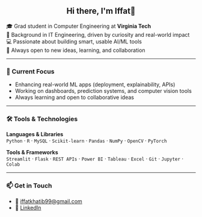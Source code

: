 <h2 align="center">Hi there, I'm Iffat👋</h2>

🎓 Grad student in Computer Engineering at <strong>Virginia Tech</strong>  
🧠 Background in IT Engineering, driven by curiosity and real-world impact  
💻 Passionate about building smart, usable AI/ML tools  
🤝 Always open to new ideas, learning, and collaboration  

---

### 🚀 Current Focus
- Enhancing real-world ML apps (deployment, explainability, APIs)
- Working on dashboards, prediction systems, and computer vision tools
- Always learning and open to collaborative ideas

---

### 🛠️ Tools & Technologies

**Languages & Libraries**  
`Python` · `R` · `MySQL` · `Scikit-learn` · `Pandas` · `NumPy` · `OpenCV` · `PyTorch` 

**Tools & Frameworks**  
`Streamlit` · `Flask` · `REST APIs` · `Power BI` · `Tableau` · `Excel` · `Git` · `Jupyter` · `Colab`

---

### 📫 Get in Touch
- 📧 iffatkhatib99@gmail.com  
- 🔗 [LinkedIn](https://www.linkedin.com/in/iffat-khatib)
